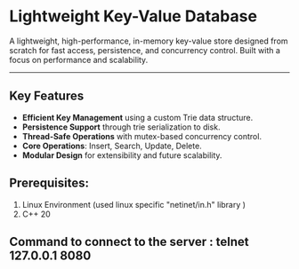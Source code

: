 # Lightweight Key-Value Database

A lightweight, high-performance, in-memory key-value store designed from scratch for fast access, persistence, and concurrency control. Built with a focus on performance and scalability.

---

## Key Features

- **Efficient Key Management** using a custom Trie data structure.
- **Persistence Support** through trie serialization to disk.
- **Thread-Safe Operations** with mutex-based concurrency control.
- **Core Operations**: Insert, Search, Update, Delete.
- **Modular Design** for extensibility and future scalability.


## Prerequisites:
1) Linux Environment  (used linux specific "netinet/in.h" library )
2) C++ 20

## Command to connect to the server : telnet 127.0.0.1 8080